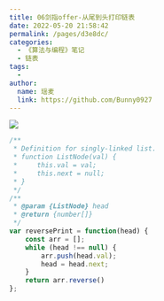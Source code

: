 ```yaml
---
title: 06剑指offer-从尾到头打印链表
date: 2022-05-20 21:58:42
permalink: /pages/d3e8dc/
categories:
  - 《算法与编程》笔记
  - 链表
tags:
  -
author:
  name: 瑶麦
  link: https://github.com/Bunny0927
---
```

![](https://cdn.jsdelivr.net/gh/liuzw-cyy/images/img/20220401130103.png)

```js
/**
 * Definition for singly-linked list.
 * function ListNode(val) {
 *     this.val = val;
 *     this.next = null;
 * }
 */
/**
 * @param {ListNode} head
 * @return {number[]}
 */
var reversePrint = function(head) {
    const arr = [];
    while (head !== null) {
        arr.push(head.val);
        head = head.next;
    }
    return arr.reverse()
};
```